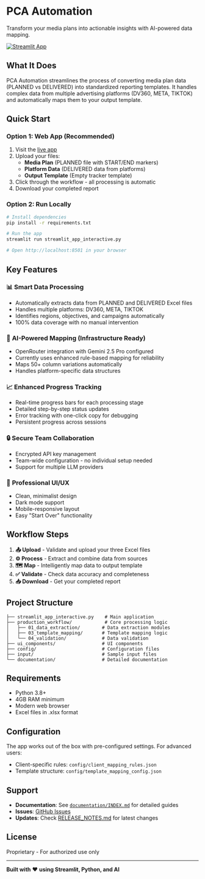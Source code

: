 # PCA Automation

Transform your media plans into actionable insights with AI-powered data mapping.

[![Streamlit App](https://static.streamlit.io/badges/streamlit_badge_black_white.svg)](https://your-app-url.streamlit.app)

## What It Does

PCA Automation streamlines the process of converting media plan data (PLANNED vs DELIVERED) into standardized reporting templates. It handles complex data from multiple advertising platforms (DV360, META, TIKTOK) and automatically maps them to your output template.

## Quick Start

### Option 1: Web App (Recommended)

1. Visit the [live app](https://your-app-url.streamlit.app)
2. Upload your files:
   - **Media Plan** (PLANNED file with START/END markers)
   - **Platform Data** (DELIVERED data from platforms)
   - **Output Template** (Empty tracker template)
3. Click through the workflow - all processing is automatic
4. Download your completed report

### Option 2: Run Locally

```bash
# Install dependencies
pip install -r requirements.txt

# Run the app
streamlit run streamlit_app_interactive.py

# Open http://localhost:8501 in your browser
```

## Key Features

### 📊 **Smart Data Processing**
- Automatically extracts data from PLANNED and DELIVERED Excel files
- Handles multiple platforms: DV360, META, TIKTOK
- Identifies regions, objectives, and campaigns automatically
- 100% data coverage with no manual intervention

### 🤖 **AI-Powered Mapping** (Infrastructure Ready)
- OpenRouter integration with Gemini 2.5 Pro configured
- Currently uses enhanced rule-based mapping for reliability
- Maps 50+ column variations automatically
- Handles platform-specific data structures

### 📈 **Enhanced Progress Tracking**
- Real-time progress bars for each processing stage
- Detailed step-by-step status updates
- Error tracking with one-click copy for debugging
- Persistent progress across sessions

### 🔒 **Secure Team Collaboration**
- Encrypted API key management
- Team-wide configuration - no individual setup needed
- Support for multiple LLM providers

### 🎨 **Professional UI/UX**
- Clean, minimalist design
- Dark mode support
- Mobile-responsive layout
- Easy "Start Over" functionality

## Workflow Steps

1. **📤 Upload** - Validate and upload your three Excel files
2. **⚙️ Process** - Extract and combine data from sources
3. **🗺️ Map** - Intelligently map data to output template
4. **✅ Validate** - Check data accuracy and completeness
5. **📥 Download** - Get your completed report

## Project Structure

```
├── streamlit_app_interactive.py    # Main application
├── production_workflow/            # Core processing logic
│   ├── 01_data_extraction/        # Data extraction modules
│   ├── 03_template_mapping/       # Template mapping logic
│   └── 04_validation/             # Data validation
├── ui_components/                 # UI components
├── config/                        # Configuration files
├── input/                         # Sample input files
└── documentation/                 # Detailed documentation
```

## Requirements

- Python 3.8+
- 4GB RAM minimum
- Modern web browser
- Excel files in .xlsx format

## Configuration

The app works out of the box with pre-configured settings. For advanced users:

- Client-specific rules: `config/client_mapping_rules.json`
- Template structure: `config/template_mapping_config.json`

## Support

- **Documentation**: See [`documentation/INDEX.md`](documentation/INDEX.md) for detailed guides
- **Issues**: [GitHub Issues](https://github.com/gramanoid/pca_automation/issues)
- **Updates**: Check [RELEASE_NOTES.md](RELEASE_NOTES.md) for latest changes

## License

Proprietary - For authorized use only

---

**Built with** ❤️ **using Streamlit, Python, and AI**